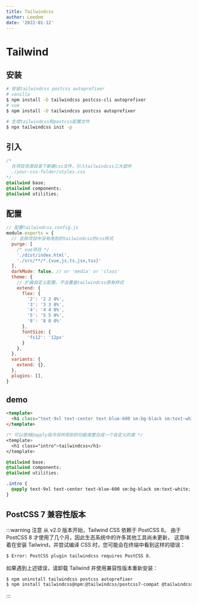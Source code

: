 ```yaml
---
title: Tailwindcss
author: Leedom
date: '2022-01-12'
---
```


# Tailwind

## 安装

```bash
# 安装tailwindcss postcss autoprefixer
# vanilla
$ npm install -D tailwindcss postcss-cli autoprefixer
# vue
$ npm install -D tailwindcss postcss autoprefixer
```

```bash
# 生成tailwindcss和postcss配置文件
$ npx tailwindcss init -p
```

## 引入

```css
/*  
  在项目资源目录下新建css文件，引入tailwindcss三大部件
  ./your-css-folder/styles.css
*/
@tailwind base;
@tailwind components;
@tailwind utilities;
```

## 配置

```js
// 配置tailwindcss.config.js
module.exports = {
  // 去除项目中没有用到的tailwindcss的css样式
  purge: [
    /* vue项目 */
    './dist/index.html',
    './src/**/*.{vue,js,ts,jsx,tsx}'
  ],
  darkMode: false, // or 'media' or 'class'
  theme: {
    // 扩展自定义配置，不会覆盖tailwindcss原有样式
    extend: {
      flex: {
        '2': '2 2 0%',
        '3': '3 3 0%',
        '4': '4 4 0%',
        '5': '5 5 0%',
        '8': '8 8 0%'
      },
      fontSize: {
        'fs12': '12px'
      }
    },
  },
  variants: {
    extend: {},
  },
  plugins: [],
}
```

## demo

```html
<template>
  <h1 class="text-9xl text-center text-blue-600 sm:bg-black sm:text-white">tailwindcss</h1>
</template>
```

```css
/* 可以使用@apply指令将所用到的功能类整合成一个自定义的类 */
<template>
  <h1 class="intro">tailwindcss</h1>
</template>

@tailwind base;
@tailwind components;
@tailwind utilities;

.intro {
  @apply text-9xl text-center text-blue-600 sm:bg-black sm:text-white;
}
```

## PostCSS 7 兼容性版本

:::warning 注意
从 v2.0 版本开始，Tailwind CSS 依赖于 PostCSS 8。
由于 PostCSS 8 才使用了几个月，因此生态系统中的许多其他工具尚未更新，
这意味着在安装 Tailwind，并尝试编译 CSS 时，您可能会在终端中看到这样的错误：

```bash
$ Error: PostCSS plugin tailwindcss requires PostCSS 8.
```

如果遇到上述错误，请卸载 Tailwind 并使用兼容性版本重新安装：

```bash
$ npm uninstall tailwindcss postcss autoprefixer
$ npm install tailwindcss@npm:@tailwindcss/postcss7-compat @tailwindcss/postcss7-compat postcss@^7 autoprefixer@^9
```

:::
